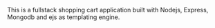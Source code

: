 This is a fullstack shopping cart application built with Nodejs, Express, Mongodb and ejs
as templating engine.